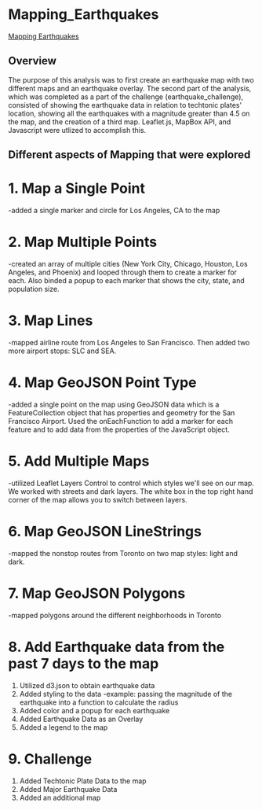 # Mapping_Earthquakes

[Mapping Earthquakes](/Leaflet_Map.png)

## Overview 

The purpose of this analysis was to first create an earthquake map with two different maps and an earthquake overlay. The second part of the analysis, which was completed as a part of the challenge (earthquake_challenge), consisted of showing the earthquake data in relation to techtonic plates' location, showing all the earthquakes with a magnitude greater than 4.5 on the map, and the creation of a third map. Leaflet.js, MapBox API, and Javascript were utlized to accomplish this. 

## Different aspects of Mapping that were explored 

# 1. Map a Single Point 

-added a single marker and circle for Los Angeles, CA to the map 

# 2. Map Multiple Points 

-created an array of multiple cities (New York City, Chicago, Houston, Los Angeles, and Phoenix) and looped through them to create a marker for each. Also binded a popup to each marker that shows the city, state, and population size. 

# 3. Map Lines 

-mapped airline route from Los Angeles to San Francisco. Then added two more airport stops: SLC and SEA. 

# 4. Map GeoJSON Point Type

-added a single point on the map using GeoJSON data which is a FeatureCollection object that has properties and geometry for the San Francisco Airport. Used the onEachFunction to add a marker for each feature and to add data from the properties of the JavaScript object. 

# 5. Add Multiple Maps 

-utilized Leaflet Layers Control to control which styles we'll see on our map. We worked with streets and dark layers. The white box in the top right hand corner of the map allows you to switch between layers. 

# 6. Map GeoJSON LineStrings

-mapped the nonstop routes from Toronto on two map styles: light and dark. 

# 7. Map GeoJSON Polygons

-mapped polygons around the different neighborhoods in Toronto

# 8. Add Earthquake data from the past 7 days to the map

1. Utilized d3.json to obtain earthquake data
2. Added styling to the data 
      -example: passing the magnitude of the earthquake into a function to calculate the radius 
3. Added color and a popup for each earthquake
4. Added Earthquake Data as an Overlay
5. Added a legend to the map

# 9. Challenge 
 
 1. Added Techtonic Plate Data to the map 
 2. Added Major Earthquake Data
 3. Added an additional map 
    
